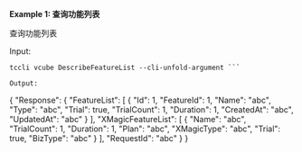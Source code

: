 **Example 1: 查询功能列表**

查询功能列表

Input: 

```
tccli vcube DescribeFeatureList --cli-unfold-argument ```

Output: 
```
{
    "Response": {
        "FeatureList": [
            {
                "Id": 1,
                "FeatureId": 1,
                "Name": "abc",
                "Type": "abc",
                "Trial": true,
                "TrialCount": 1,
                "Duration": 1,
                "CreatedAt": "abc",
                "UpdatedAt": "abc"
            }
        ],
        "XMagicFeatureList": [
            {
                "Name": "abc",
                "TrialCount": 1,
                "Duration": 1,
                "Plan": "abc",
                "XMagicType": "abc",
                "Trial": true,
                "BizType": "abc"
            }
        ],
        "RequestId": "abc"
    }
}
```

